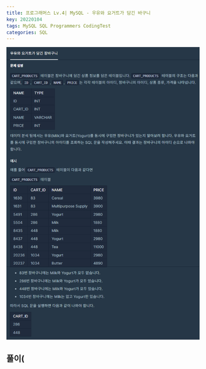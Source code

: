```yaml
---
title: 프로그래머스 Lv.4| MySQL - 우유와 요거트가 담긴 바구니
key: 20220104
tags: MySQL SQL Programmers CodingTest
categories: SQL
---
```


![pg](/assets/images/post/2022-01-04-pg1.png)

## 풀이(
~~~python

~~~ 
